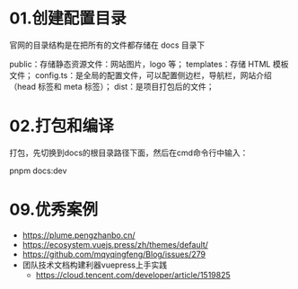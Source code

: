 

# 01.创建配置目录

官网的目录结构是在把所有的文件都存储在 docs 目录下

public：存储静态资源文件：网站图片，logo 等；
templates：存储 HTML 模板文件；
config.ts：是全局的配置文件，可以配置侧边栏，导航栏，网站介绍（head 标签和 meta 标签）；
dist：是项目打包后的文件；



# 02.打包和编译
打包，先切换到docs的根目录路径下面，然后在cmd命令行中输入：

pnpm docs:dev




# 09.优秀案例
- https://plume.pengzhanbo.cn/
- https://ecosystem.vuejs.press/zh/themes/default/
- https://github.com/mqyqingfeng/Blog/issues/279
- 团队技术文档构建利器vuepress上手实践
    - https://cloud.tencent.com/developer/article/1519825